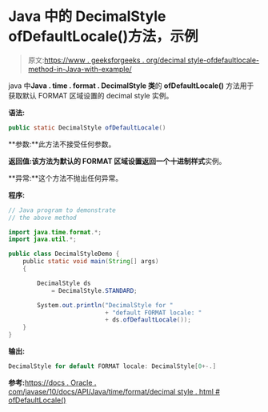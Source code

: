 # Java 中的 DecimalStyle ofDefaultLocale()方法，示例

> 原文:[https://www . geeksforgeeks . org/decimal style-ofdefaultlocale-method-in-Java-with-example/](https://www.geeksforgeeks.org/decimalstyle-ofdefaultlocale-method-in-java-with-example/)

java 中**Java . time . format . DecimalStyle 类**的 **ofDefaultLocale()** 方法用于获取默认 FORMAT 区域设置的 decimal style 实例。

**语法:**

```java
public static DecimalStyle ofDefaultLocale()

```

**参数:**此方法不接受任何参数。

**返回值:**该方法为默认的 FORMAT 区域设置返回一个**十进制样式**实例。

**异常:**这个方法不抛出任何异常。

**程序:**

```java
// Java program to demonstrate
// the above method

import java.time.format.*;
import java.util.*;

public class DecimalStyleDemo {
    public static void main(String[] args)
    {

        DecimalStyle ds
            = DecimalStyle.STANDARD;

        System.out.println("DecimalStyle for "
                           + "default FORMAT locale: "
                           + ds.ofDefaultLocale());
    }
}
```

**输出:**

```java
DecimalStyle for default FORMAT locale: DecimalStyle[0+-.]

```

**参考:**[https://docs . Oracle . com/javase/10/docs/API/Java/time/format/decimal style . html # ofDefaultLocale()](https://docs.oracle.com/javase/10/docs/api/java/time/format/DecimalStyle.html#ofDefaultLocale())